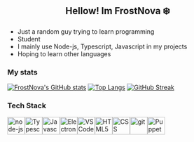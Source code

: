 <h2 align="center">Hellow! Im FrostNova ❄️</h2>

- Just a random guy trying to learn programming
- Student
- I mainly use Node-js, Typescript, Javascript in my projects
- Hoping to learn other languages

### My stats
[![FrostNova's GitHub stats](https://github-readme-stats.vercel.app/api?username=frostnova721&theme=material-palenight&hide_border=true)](https://github.com/anuraghazra/github-readme-stats)
[![Top Langs](https://github-readme-stats.vercel.app/api/top-langs/?username=frostnova721&theme=material-palenight&hide_border=true&layout=compact)](https://github.com/anuraghazra/github-readme-stats)
[![GitHub Streak](https://streak-stats.demolab.com?user=frostnova721&theme=material-palenight&hide_border=true)](https://git.io/streak-stats)

### Tech Stack 
<div style="display: flex">
<img width=40 height=40 src="https://cdn.jsdelivr.net/gh/devicons/devicon/icons/nodejs/nodejs-original.svg" alt="node-js"/>
<img width=40 height=40 src="https://cdn.jsdelivr.net/gh/devicons/devicon/icons/typescript/typescript-original.svg" alt="Typescript"/>
<img width=40 height=40 src="https://cdn.jsdelivr.net/gh/devicons/devicon/icons/javascript/javascript-original.svg" alt="Javascript"/>
<img width=40 height=40 src="https://cdn.jsdelivr.net/gh/devicons/devicon/icons/electron/electron-original.svg" alt="Electron"/>
<img width=40 height=40 src="https://cdn.jsdelivr.net/gh/devicons/devicon/icons/vscode/vscode-original.svg" alt="VS Code"/>
<img width=40 height=40 src="https://cdn.jsdelivr.net/gh/devicons/devicon/icons/html5/html5-original.svg" alt="HTML5"/>
<img width=40 height=40 src="https://cdn.jsdelivr.net/gh/devicons/devicon/icons/css3/css3-original.svg" alt="CSS"/>
<img width=40 height=40 src="https://cdn.jsdelivr.net/gh/devicons/devicon/icons/git/git-original.svg" alt="git"/>
<img width=40 height=40 src="https://www.vectorlogo.zone/logos/pptrdev/pptrdev-official.svg" alt="Puppeteer"/>
</div>
          
          
          
          
          
          
          
